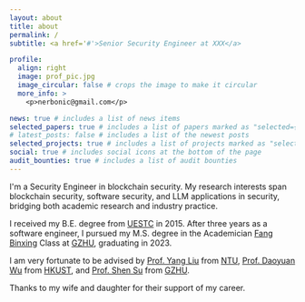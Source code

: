 ```yaml
---
layout: about
title: about
permalink: /
subtitle: <a href='#'>Senior Security Engineer at XXX</a>

profile:
  align: right
  image: prof_pic.jpg
  image_circular: false # crops the image to make it circular
  more_info: >
    <p>nerbonic@gmail.com</p>

news: true # includes a list of news items
selected_papers: true # includes a list of papers marked as "selected={true}"
# latest_posts: false # includes a list of the newest posts
selected_projects: true # includes a list of projects marked as "selected={true}"
social: true # includes social icons at the bottom of the page
audit_bounties: true # includes a list of audit bounties
---
```

I'm a Security Engineer in blockchain security. My research interests span blockchain security, software security, and LLM applications in security, bridging both academic research and industry practice.

I received my B.E. degree from [UESTC](https://www.uestc.edu.cn/) in 2015. After three years as a software engineer, I pursued my M.S. degree in the Academician [Fang Binxing](https://en.wikipedia.org/wiki/Fang_Binxing) Class at [GZHU](https://www.gzhu.edu.cn/), graduating in 2023.

I am very fortunate to be advised by [Prof. Yang Liu](https://personal.ntu.edu.sg/yangliu/) from [NTU](https://www.ntu.edu.sg/), [Prof. Daoyuan Wu](https://daoyuan14.github.io/) from [HKUST](https://hkust.edu.hk/), and [Prof. Shen Su](https://scholar.google.com/citations?user=VQm4Ns4AAAAJ&hl=en) from [GZHU](https://www.gzhu.edu.cn/).

Thanks to my wife and daughter for their support of my career.


